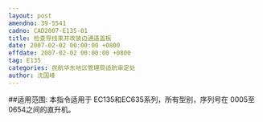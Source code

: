 ```yaml
---
layout: post
amendno: 39-5541
cadno: CAD2007-E135-01
title: 检查导线束并改装边通道盖板
date: 2007-02-02 00:00:00 +0800
effdate: 2007-02-02 00:00:00 +0800
tag: E135
categories: 民航华东地区管理局适航审定处
author: 沈国峰
---
```


##适用范围:
本指令适用于 EC135和EC635系列，所有型别，序列号在 0005至0654之间的直升机。


